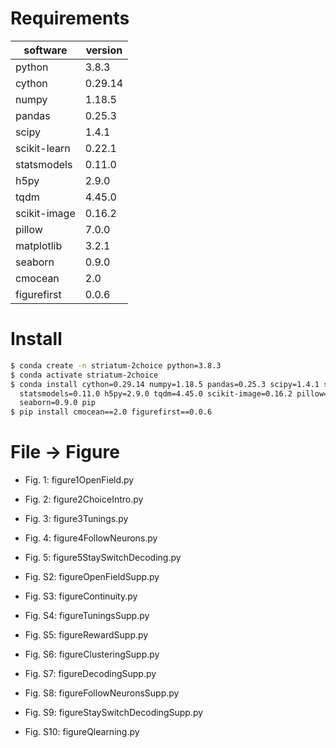 # Requirements

software        | version
----------------|----------
python          | 3.8.3
cython          | 0.29.14
numpy           | 1.18.5
pandas          | 0.25.3
scipy           | 1.4.1
scikit-learn    | 0.22.1
statsmodels     | 0.11.0
h5py            | 2.9.0
tqdm            | 4.45.0
scikit-image    | 0.16.2
pillow          | 7.0.0
matplotlib      | 3.2.1
seaborn         | 0.9.0
cmocean         | 2.0
figurefirst     | 0.0.6


# Install

```bash
$ conda create -n striatum-2choice python=3.8.3
$ conda activate striatum-2choice
$ conda install cython=0.29.14 numpy=1.18.5 pandas=0.25.3 scipy=1.4.1 scikit-learn=0.22.1 \
  statsmodels=0.11.0 h5py=2.9.0 tqdm=4.45.0 scikit-image=0.16.2 pillow=7.0.0 matplotlib=3.2.1 \
  seaborn=0.9.0 pip
$ pip install cmocean==2.0 figurefirst==0.0.6
```


# File -> Figure

- Fig. 1: figure1OpenField.py
- Fig. 2: figure2ChoiceIntro.py
- Fig. 3: figure3Tunings.py
- Fig. 4: figure4FollowNeurons.py
- Fig. 5: figure5StaySwitchDecoding.py

- Fig. S2: figureOpenFieldSupp.py
- Fig. S3: figureContinuity.py
- Fig. S4: figureTuningsSupp.py
- Fig. S5: figureRewardSupp.py
- Fig. S6: figureClusteringSupp.py
- Fig. S7: figureDecodingSupp.py
- Fig. S8: figureFollowNeuronsSupp.py
- Fig. S9: figureStaySwitchDecodingSupp.py
- Fig. S10: figureQlearning.py
